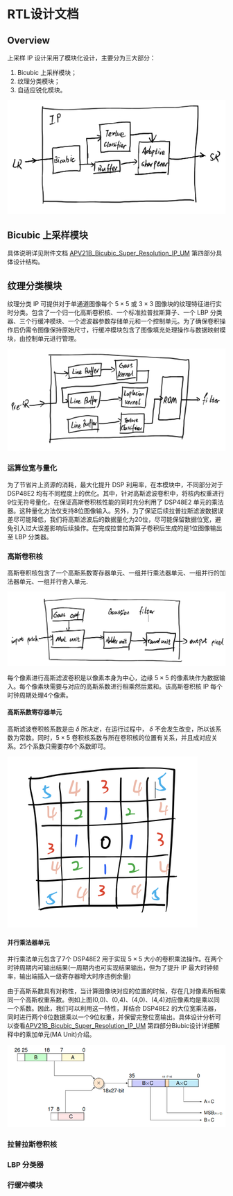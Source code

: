 # RTL设计文档

## Overview
上采样 IP 设计采用了模块化设计，主要分为三大部分：
1. Bicubic 上采样模块；
2. 纹理分类模块；
3. 自适应锐化模块。

<img src="doc.assets/Screen Shot 2022-05-27 at 2.20.32 PM.png" style="zoom: 50%;" />

## Bicubic 上采样模块
具体说明详见附件文档 [APV21B_Bicubic_Super_Resolution_IP_UM](#../APV21B_Bicubic_Super_Resolution_IP_UM.pdf) 第四部分具体设计结构。

## 纹理分类模块
纹理分类 IP 可提供对于单通道图像每个 $5\times5$ 或 $3\times3$ 图像块的纹理特征进行实时分类。包含了一个归一化高斯卷积核、一个标准拉普拉斯算子、一个 LBP 分类器、三个行缓冲模块、一个滤波器参数存储单元和一个控制单元。为了确保卷积操作后仍需令图像保持原始尺寸，行缓冲模块包含了图像填充处理操作与数据映射模块，由控制单元进行管理。

<img src="doc.assets/Screen Shot 2022-05-27 at 2.50.37 PM.png" style="zoom:50%;" />

### 运算位宽与量化
为了节省片上资源的消耗，最大化提升 DSP 利用率，在本模块中，不同部分对于 DSP48E2 均有不同程度上的优化。其中，针对高斯滤波卷积中，将核内权重进行9位无符号量化，在保证高斯卷积核性能的同时充分利用了 DSP48E2 单元的乘法器。这种量化方法仅支持8位图像输入。另外，为了保证后续拉普拉斯滤波数据误差尽可能降低，我们将高斯滤波后的数据量化为20位，尽可能保留数据位宽，避免引入过大误差影响后续操作。在完成拉普拉斯算子卷积后生成的是1位图像输出至 LBP 分类器。

### 高斯卷积核
高斯卷积核包含了一个高斯系数寄存器单元、一组并行乘法器单元、一组并行的加法器单元、一组并行舍入单元.

<img src="doc.assets/Screen Shot 2022-05-27 at 4.17.32 PM.png" style="zoom: 80%;" />

每个像素进行高斯滤波卷积是以像素本身为中心，边缘 $5\times5$ 的像素块作为数据输入。每个像素块需要与对应的高斯系数进行相乘然后累和。该高斯卷积核 IP 每个时钟周期处理4个像素。

#### 高斯系数寄存器单元
高斯滤波卷积核系数是由 $\delta$ 所决定，在运行过程中， $\delta$ 不会发生改变，所以该系数为常数。同时，$5\times5$ 卷积核系数与所在卷积核的位置有关系，并且成对应关系。25个系数只需要存6个系数即可。

<img src="doc.assets/Screen Shot 2022-05-27 at 4.27.19 PM.png" style="zoom:50%;" />

#### 并行乘法器单元
并行乘法单元包含了7个 DSP48E2 用于实现 $5\times5$ 大小的卷积乘法操作。在两个时钟周期内可输出结果(一周期内也可实现结果输出，但为了提升 IP 最大时钟频率，输出端插入一级寄存器增大时序违例余量)

由于高斯系数具有对称性，当计算图像块对应的位置的时候，存在几对像素所相乘同一个高斯权重系数。例如上图(0,0)、(0,4)、(4,0)、(4,4)对应像素均是乘以同一个系数。因此，我们可以利用这一特性，并结合 DSP48E2 的大位宽乘法器，同时进行两个8位数据乘以一个9位权重，并保留完整位宽输出。具体设计分析可以查看[APV21B_Bicubic_Super_Resolution_IP_UM](#../APV21B_Bicubic_Super_Resolution_IP_UM.pdf) 第四部分Biubic设计详细解释中的乘加单元(MA Unit)介绍。

<img src="doc.assets/image-20220527183219982.png" alt="image-20220527183219982" style="zoom: 80%;" />

### 拉普拉斯卷积核

### LBP 分类器

### 行缓冲模块